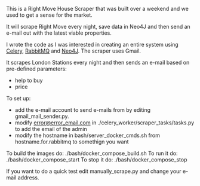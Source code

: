 This is a Right Move House Scraper that was built over a weekend and we used to get a sense for the market.

It will scrape Right Move every night, save data in Neo4J and then send an e-mail out with the latest viable properties.

I wrote the code as I was interested in creating an entire system using [Celery](http://www.celeryproject.org/), [RabbitMQ](https://www.rabbitmq.com/) and [Neo4J](https://neo4j.com). The scraper uses Gmail.

It scrapes London Stations every night and then sends an e-mail based on pre-defined parameters:
- help to buy
- price

To set up:
- add the e-mail account to send e-mails from by editing gmail_mail_sender.py.
- modify error@error_email.com in ./celery_worker/scraper_tasks/tasks.py to add the email of the admin
- modify the hostname in bash/server_docker_cmds.sh from hostname.for.rabbitmq to somethign you want

To build the images do: ./bash/docker_compose_build.sh
To run it do: ./bash/docker_compose_start
To stop it do: ./bash/docker_compose_stop

If you want to do a quick test edit manually_scrape.py and change your e-mail address.

